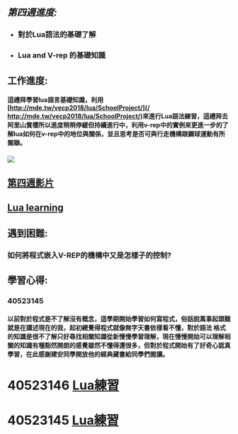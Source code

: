 ## _**第四週進度:**_

* ### 對於Lua語法的基礎了解
* ### Lua and V-rep 的基礎知識

## 工作進度:

#### 這禮拜學習lua語言基礎知識，利用[http://mde.tw/vecp2018/lua/SchoolProject/](/ http://mde.tw/vecp2018/lua/SchoolProject/)來進行Lua語法練習，這禮拜去阿里山賞櫻所以進度稍稍停緩但持續進行中，利用v-rep中的實例來更進一步的了解lua如何在v-rep中的地位與關係，並且思考是否可與行走機構跟鋼球運動有所關聯。

#### ![](/assets/IMG_0432.jpg)

## [第四週影片](https://www.youtube.com/watch?v=ey3CA7V_HmU)

## [Lua learning](https://github.com/s40523145/cd2018/issues/7)

## 遇到困難:

### 如何將程式嵌入V-REP的機構中又是怎樣子的控制?

## 學習心得:

### 40523145

#### 以前對於程式是不了解沒有概念，這學期開始學習如何寫程式，俗話說萬事起頭難就是在講述現在的我，起初總覺得程式就像無字天書依樣看不懂，對於語法 格式的知識是很不了解只好尋找相關知識從新慢慢學習理解，現在慢慢開始可以理解相關的知識有種豁然開朗的感覺雖然不懂得還很多，但對於程式開始有了好奇心認真學習，在此感謝建安同學開放他的經典藏書給同學們閱讀。

# 40523146 [Lua練習](https://s40523146.github.io/web/2018/03/31/lua/)

# 40523145 [Lua練習](https://www.youtube.com/watch?v=ey3CA7V_HmU)

# 



